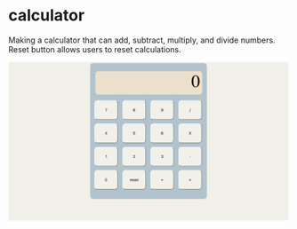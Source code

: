 # calculator
Making a calculator that can add, subtract, multiply, and divide numbers. 
Reset button allows users to reset calculations. 

![screenshot](screenshot.png)